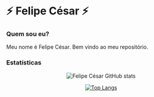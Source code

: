 # ⚡ Felipe César ⚡

### Quem sou eu?

Meu nome é Felipe César. Bem vindo ao meu repositório.

### Estatísticas

<div align="center">
  
  ![Felipe César GitHub stats](https://github-readme-stats.vercel.app/api?username=felipecesargomes&show_icons=true&theme=default)<br/>

  [![Top Langs](https://github-readme-stats.vercel.app/api/top-langs/?username=felipecesargomes&layout=compact&theme=default)](https://github.com/anuraghazra/github-readme-stats)

</div>
